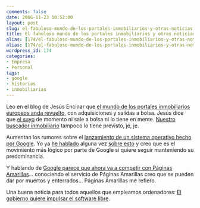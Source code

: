 ```yaml
---
comments: false
date: 2006-11-23 10:52:00
layout: post
slug: el-fabuloso-mundo-de-los-portales-inmobiliarios-y-otras-noticias
title: El fabuloso mundo de los portales inmobiliarios y otras noticias
alias: [174/el-fabuloso-mundo-de-los-portales-inmobiliarios-y-otras-noticias/, 174/el-fabuloso-mundo-de-los-portales-inmobiliarios-y-otras-noticias]
alias: [174/el-fabuloso-mundo-de-los-portales-inmobiliarios-y-otras-noticias/, 174/el-fabuloso-mundo-de-los-portales-inmobiliarios-y-otras-noticias]
wordpress_id: 174
categories:
- Empresa
- Personal
tags:
- google
- historias
- inmobiliarias
---
```


Leo en el blog de Jesús Encinar que [el mundo de los portales inmobiliarios europeos anda revuelto](http://www.jesusencinar.com/2006/11/cambios_en_los_.html), con adquisiciones y salidas a bolsa.  Jesús dice que [el suyo](http://www.idealista.com) de momento ni sale a bolsa ni lo tiene en mente.   [Nuestro buscador inmobiliario](http://www.buscadorinmobiliario.es) tampoco lo tiene previsto, je, je.





Aumentan los rumores sobre el [lanzamiento de un sistema operativo hecho por Google](http://tec.fresqui.com/como-sera-google-os).  Yo ya [he hablado](http://www.riojasoft.com/articles/2006/02/23/google-nuevos-servicios) alguna vez [sobre esto](http://www.riojasoft.com/articles/2006/03/08/microsoft-anuncia-un-nuevo-buscador-mejor-que-google) y creo que es el movimiento más lógico por parte de Google si quiere seguir manteniendo su predominancia.





Y hablando de [Google parece que ahora va a competir con Páginas Amarillas](http://google.dirson.com/post/2944-espana-local-business-ads/)... conociendo el servicio de Páginas Amarillas creo que se pueden dar por muertos y enterrados... Páginas Amarillas me refiero.








Una buena noticia para todos aquellos que empleamos ordenadores: [El gobierno quiere impulsar el software libre](http://tec.fresqui.com/el-gobierno-quiere-impulsar-el-sofware-libre).

